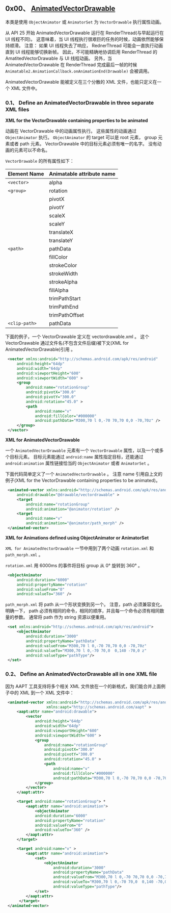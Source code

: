 ## 0x00、 [AnimatedVectorDrawable](https://developer.android.com/reference/android/graphics/drawable/AnimatedVectorDrawable)

本类是使用 `ObjectAnimator` 或 `AnimatorSet` 为 `VectorDrawable` 执行属性动画。

从 API 25 开始 AnimatedVectorDrawable 运行在 RenderThread(与早起运行在 UI 线程不同)。
这意味着，当 UI 线程执行很艰巨的任务的时候，动画依然能够保持顺滑。
注意： 如果 UI 线程失去了响应， RednerThread 可能会一直执行动画直到 UI 线程能够切换新帧。
因此，不可能精确地协调启用 RenderThread 的 AmatitedVectorDrawable 与 UI 线程动画。
另外，当 AnimatedVectorDrawable 在 RenderThread 完成最后一帧的时候 `Animatable2.AnimationCallback.onAnimationEnd(Drawable)` 会被调用。

AnimatedVectorDrawable 能被定义在三个分散的 XML 文件，也能只定义在一个 XML 文件中。

### 0.1、 Define an AnimatedVectorDrawable in three separate XML files

**XML for the VectorDrawable containing properties to be animated**

动画在 VectorDrawable 中的动画属性执行。
这些属性的动画通过 `ObjectAnimator` 执行。
`ObjectAnimator` 的 target 可以是 root 元素， group 元素或者 path 元素。
VectorDrawable 中的目标元素必须有唯一的名字。
没有动画的元素可以不命名。

`VectorDrawable` 的所有属性如下：

|Element Name |     Animatable attribute name   |
|-|-|
|`<vector>`	  |     alpha                       |
|`<group>`	  |     rotation                    |
|             |     pivotX                      |
|             |     pivotY                      |
|             |     scaleX                      |
|             |     scaleY                      |
|             |     translateX                  |
|             |     translateY                  |
|`<path>`	  |     pathData                    |
|             |     fillColor                   |
|             |     strokeColor                 |
|             |     strokeWidth                 |
|             |     strokeAlpha                 |
|             |     fillAlpha                   |
|             |     trimPathStart               |
|             |     trimPathEnd                 |
|             |     trimPathOffset              |
|`<clip-path>`|     pathData                    |

下面的例子，一个 VectorDrawable 定义在 vectordrawable.xml 。
这个 VectorDrawable 通过文件名(不包含文件后缀)被下文(XML for AnimatedVectorDrawable)引用 。

```xml
 <vector xmlns:android="http://schemas.android.com/apk/res/android"
     android:height="64dp"
     android:width="64dp"
     android:viewportHeight="600"
     android:viewportWidth="600" >
     <group
         android:name="rotationGroup"
         android:pivotX="300.0"
         android:pivotY="300.0"
         android:rotation="45.0" >
         <path
             android:name="v"
             android:fillColor="#000000"
             android:pathData="M300,70 l 0,-70 70,70 0,0 -70,70z" />
     </group>
 </vector>
```

**XML for AnimatedVectorDrawable**

一个 `AnimatedVectorDrawable` 元素有一个 `VectorDrawable` 属性，以及一个或多个目标元素。
目标元素能通过 `android:name` 属性指定目标，还能通过 `android:animation` 属性链接恰当的 `ObjectAnimator` 或者 `AnimatorSet` 。

下面代码简单定义了一个 `AnimatedVectorDrawable` 。
注意 name 引用自上文的例子(XML for the VectorDrawable containing properties to be animated)。

```xml
 <animated-vector xmlns:android="http://schemas.android.com/apk/res/android"
     android:drawable="@drawable/vectordrawable" >
     <target
         android:name="rotationGroup"
         android:animation="@animator/rotation" />
     <target
         android:name="v"
         android:animation="@animator/path_morph" />
 </animated-vector>
```

**XML for Animations defined using ObjectAnimator or AnimatorSet**

`XML for AnimatedVectorDrawable` 一节中用到了两个动画 `rotation.xml` 和 `path_morph.xml` 。

`rotation.xml` 用 6000ms 的事件将目标 group 从 0° 旋转到 360° 。
```xml
 <objectAnimator
     android:duration="6000"
     android:propertyName="rotation"
     android:valueFrom="0"
     android:valueTo="360" />
```

`path_morph.xml` 将 path 从一个形状变换到另一个。
注意，path 必须兼容变化。
明确一下， path 必须有相同的命令，相同的顺序，并且每一个命令必须有相同数量的参数。
通常将 path 作为 string 资源以便重用。
```xml
 <set xmlns:android="http://schemas.android.com/apk/res/android">
     <objectAnimator
         android:duration="3000"
         android:propertyName="pathData"
         android:valueFrom="M300,70 l 0,-70 70,70 0,0 -70,70z"
         android:valueTo="M300,70 l 0,-70 70,0  0,140 -70,0 z"
         android:valueType="pathType"/>
 </set>
```

### 0.2、 Define an AnimatedVectorDrawable all in one XML file

因为 AAPT 工具支持将多个相关 XML 文件放在一个的新格式，我们能合并上面例子中的 XML 到一个 XML 文件中：
```xml
 <animated-vector xmlns:android="http://schemas.android.com/apk/res/android"
                  xmlns:aapt="http://schemas.android.com/aapt" >
     <aapt:attr name="android:drawable">
         <vector
             android:height="64dp"
             android:width="64dp"
             android:viewportHeight="600"
             android:viewportWidth="600" >
             <group
                 android:name="rotationGroup"
                 android:pivotX="300.0"
                 android:pivotY="300.0"
                 android:rotation="45.0" >
                 <path
                     android:name="v"
                     android:fillColor="#000000"
                     android:pathData="M300,70 l 0,-70 70,70 0,0 -70,70z" />
             </group>
         </vector>
     </aapt:attr>

     <target android:name="rotationGroup"> *
         <aapt:attr name="android:animation">
             <objectAnimator
             android:duration="6000"
             android:propertyName="rotation"
             android:valueFrom="0"
             android:valueTo="360" />
         </aapt:attr>
     </target>

     <target android:name="v" >
         <aapt:attr name="android:animation">
             <set>
                 <objectAnimator
                     android:duration="3000"
                     android:propertyName="pathData"
                     android:valueFrom="M300,70 l 0,-70 70,70 0,0 -70,70z"
                     android:valueTo="M300,70 l 0,-70 70,0  0,140 -70,0 z"
                     android:valueType="pathType"/>
             </set>
         </aapt:attr>
      </target>
 </animated-vector>
```